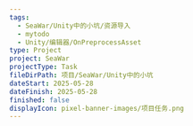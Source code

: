 ```yaml
---
tags:
  - SeaWar/Unity中的小坑/资源导入
  - mytodo
  - Unity/编辑器/OnPreprocessAsset
type: Project
project: SeaWar
projectType: Task
fileDirPath: 项目/SeaWar/Unity中的小坑
dateStart: 2025-05-28
dateFinish: 2025-05-28
finished: false
displayIcon: pixel-banner-images/项目任务.png
---
```






